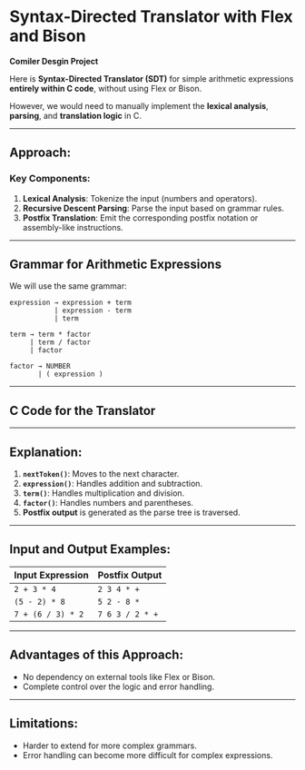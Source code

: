 # Syntax-Directed Translator with Flex and Bison

**Comiler Desgin Project**

Here is **Syntax-Directed Translator (SDT)** for simple arithmetic expressions **entirely within C code**, without using Flex or Bison. 

However, we would need to manually implement the **lexical analysis**, **parsing**, and **translation logic** in C.

---

## **Approach:**

### **Key Components:**
1. **Lexical Analysis**: Tokenize the input (numbers and operators).
2. **Recursive Descent Parsing**: Parse the input based on grammar rules.
3. **Postfix Translation**: Emit the corresponding postfix notation or assembly-like instructions.

---

## **Grammar for Arithmetic Expressions**
We will use the same grammar:

```
expression → expression + term
           | expression - term
           | term

term → term * factor
     | term / factor
     | factor

factor → NUMBER
       | ( expression )
```

---

## **C Code for the Translator**



---

## **Explanation:**
1. **`nextToken()`**: Moves to the next character.
2. **`expression()`**: Handles addition and subtraction.
3. **`term()`**: Handles multiplication and division.
4. **`factor()`**: Handles numbers and parentheses.
5. **Postfix output** is generated as the parse tree is traversed.

---

## **Input and Output Examples:**

| Input Expression   | Postfix Output |
|----------------|-------------------|
| `2 + 3 * 4`          | `2 3 4 * +` |
| `(5 - 2) * 8`       | `5 2 - 8 *` |
| `7 + (6 / 3) * 2` | `7 6 3 / 2 * +` |

---

## **Advantages of this Approach:**
- No dependency on external tools like Flex or Bison.
- Complete control over the logic and error handling.

---

## **Limitations:**
- Harder to extend for more complex grammars.
- Error handling can become more difficult for complex expressions.
